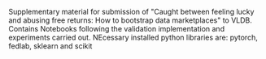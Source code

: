 Supplementary material for submission of "Caught between feeling lucky and abusing free returns: How to bootstrap data marketplaces" to VLDB.
Contains Notebooks following the validation implementation and experiments carried out.
NEcessary installed python libraries are: pytorch, fedlab, sklearn and scikit

